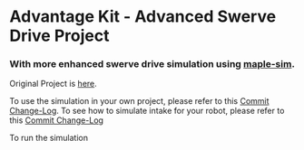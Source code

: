 # Advantage Kit - Advanced Swerve Drive Project

### With more enhanced swerve drive simulation using [maple-sim](https://github.com/Shenzhen-Robotics-Alliance/maple-sim).
Original Project is [here](https://www.chiefdelphi.com/t/advantagekit-2024-log-replay-again/442968/54).

To use the simulation in your own project, please refer to this [Commit Change-Log](https://github.com/Shenzhen-Robotics-Alliance/maple-sim/commit/a0a469b3ec917b1246300f53d17d5558ad653e07).
To see how to simulate intake for your robot, please refer to this [Commit Change-Log]()

To run the simulation
